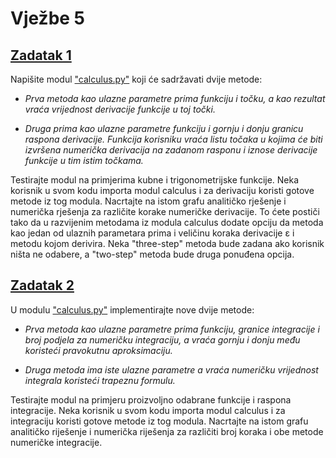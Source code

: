 # Vježbe 5

## [Zadatak 1](https://github.com/margaretakoren/PAF/blob/7257f6fbed798b630cac105480442c130af7cd17/Vjezbe/Vjezbe_5/zadatak1.py)

Napišite modul ["calculus.py"](https://github.com/margaretakoren/PAF/blob/6b4a456ba5c535cb47e056b54d4d1d45410aa35c/Vjezbe/Vjezbe_5/calculus.py) koji će sadržavati dvije metode:

- _Prva metoda kao ulazne parametre prima funkciju i točku, a kao rezultat vraća vrijednost derivacije funkcije u toj točki._

- _Druga prima kao ulazne parametre funkciju i gornju i donju granicu raspona derivacije._
 _Funkcija korisniku vraća listu točaka u kojima će biti izvršena numerička derivacija na zadanom rasponu i iznose derivacije funkcije u tim istim točkama._


Testirajte modul na primjerima kubne i trigonometrijske funkcije. Neka korisnik u svom kodu importa modul calculus i za derivaciju koristi gotove metode iz tog modula. Nacrtajte na istom grafu analitičko rješenje i numerička rješenja za različite korake numeričke derivacije. To ćete postiči tako da u razvijenim metodama iz modula calculus dodate opciju da metoda kao jedan od ulaznih parametara prima i veličinu
koraka derivacije ε i metodu kojom derivira. Neka "three-step" metoda bude zadana ako korisnik ništa ne odabere, a "two-step" metoda bude druga ponuđena opcija.

## [Zadatak 2](https://github.com/margaretakoren/PAF/blob/040f4d881d8be8673675d5ba976dee3e1c636187/Vjezbe/Vjezbe_5/zadatak2.py)

U modulu ["calculus.py"](https://github.com/margaretakoren/PAF/blob/6b4a456ba5c535cb47e056b54d4d1d45410aa35c/Vjezbe/Vjezbe_5/calculus.py) implementirajte nove dvije metode:

- _Prva metoda kao ulazne parametre prima funkciju, granice integracije i broj podjela za numeričku integraciju, a vraća gornju i donju među koristeći pravokutnu aproksimaciju._

-  _Druga metoda ima iste ulazne parametre a vraća numeričku vrijednost integrala koristeći trapeznu formulu._


Testirajte modul na primjeru proizvoljno odabrane funkcije i raspona integracije. Neka korisnik u svom
kodu importa modul calculus i za integraciju koristi gotove metode iz tog modula. Nacrtajte na istom grafu
analitičko riješenje i numerička riješenja za različiti broj koraka i obe metode numeričke integracije.